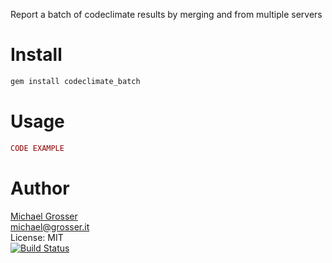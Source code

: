 Report a batch of codeclimate results by merging and from multiple servers

Install
=======

```Bash
gem install codeclimate_batch
```

Usage
=====

```Ruby
CODE EXAMPLE
```

Author
======
[Michael Grosser](http://grosser.it)<br/>
michael@grosser.it<br/>
License: MIT<br/>
[![Build Status](https://travis-ci.org/grosser/codeclimate_batch.png)](https://travis-ci.org/grosser/codeclimate_batch)
